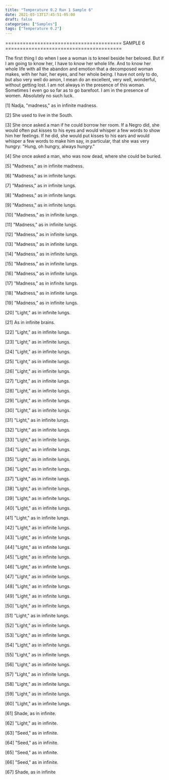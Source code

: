 ```yaml
---
title: "Temperature 0.2 Run 1 Sample 6"
date: 2021-03-13T17:45:51-05:00
draft: false
categories: ["Samples"]
tags: ["Temperature 0.2"]
---
```


======================================== SAMPLE 6 ========================================

The first thing I do when I see a woman is to kneel beside her beloved. But if I am going to know her, I have to know her whole life. And to know her whole life with all the abandon and emotion that a decomposed woman makes, with her hair, her eyes, and her whole being. I have not only to do, but also very well do amon, I mean do an excellent, very well, wonderful, without getting lost. I am not always in the presence of this woman. Sometimes I even go so far as to go barefoot. I am in the presence of women. Absolutely no such luck.

[1] Nadja, "madness," as in infinite madness.

[2] She used to live in the South.

[3] She once asked a man if he could borrow her room. If a Negro did, she would often put kisses to his eyes and would whisper a few words to show him her feelings. If he did, she would put kisses to his ears and would whisper a few words to make him say, in particular, that she was very hungry: "Hung, oh hungry, always hungry."

[4] She once asked a man, who was now dead, where she could be buried.

[5] "Madness," as in infinite madness.

[6] "Madness," as in infinite lungs.

[7] "Madness," as in infinite lungs.

[8] "Madness," as in infinite lungs.

[9] "Madness," as in infinite lungs.

[10] "Madness," as in infinite lungs.

[11] "Madness," as in infinite lungs.

[12] "Madness," as in infinite lungs.

[13] "Madness," as in infinite lungs.

[14] "Madness," as in infinite lungs.

[15] "Madness," as in infinite lungs.

[16] "Madness," as in infinite lungs.

[17] "Madness," as in infinite lungs.

[18] "Madness," as in infinite lungs.

[19] "Madness," as in infinite lungs.

[20] "Light," as in infinite lungs.

[21] As in infinite brains.

[22] "Light," as in infinite lungs.

[23] "Light," as in infinite lungs.

[24] "Light," as in infinite lungs.

[25] "Light," as in infinite lungs.

[26] "Light," as in infinite lungs.

[27] "Light," as in infinite lungs.

[28] "Light," as in infinite lungs.

[29] "Light," as in infinite lungs.

[30] "Light," as in infinite lungs.

[31] "Light," as in infinite lungs.

[32] "Light," as in infinite lungs.

[33] "Light," as in infinite lungs.

[34] "Light," as in infinite lungs.

[35] "Light," as in infinite lungs.

[36] "Light," as in infinite lungs.

[37] "Light," as in infinite lungs.

[38] "Light," as in infinite lungs.

[39] "Light," as in infinite lungs.

[40] "Light," as in infinite lungs.

[41] "Light," as in infinite lungs.

[42] "Light," as in infinite lungs.

[43] "Light," as in infinite lungs.

[44] "Light," as in infinite lungs.

[45] "Light," as in infinite lungs.

[46] "Light," as in infinite lungs.

[47] "Light," as in infinite lungs.

[48] "Light," as in infinite lungs.

[49] "Light," as in infinite lungs.

[50] "Light," as in infinite lungs.

[51] "Light," as in infinite lungs.

[52] "Light," as in infinite lungs.

[53] "Light," as in infinite lungs.

[54] "Light," as in infinite lungs.

[55] "Light," as in infinite lungs.

[56] "Light," as in infinite lungs.

[57] "Light," as in infinite lungs.

[58] "Light," as in infinite lungs.

[59] "Light," as in infinite lungs.

[60] "Light," as in infinite lungs.

[61] Shade, as in infinite.

[62] "Light," as in infinite.

[63] "Seed," as in infinite.

[64] "Seed," as in infinite.

[65] "Seed," as in infinite.

[66] "Seed," as in infinite.

[67] Shade, as in infinite